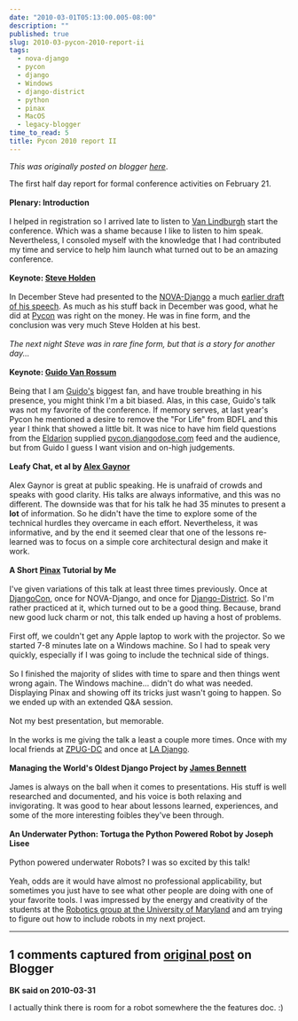 ```yaml
---
date: "2010-03-01T05:13:00.005-08:00"
description: ""
published: true
slug: 2010-03-pycon-2010-report-ii
tags:
  - nova-django
  - pycon
  - django
  - Windows
  - django-district
  - python
  - pinax
  - MacOS
  - legacy-blogger
time_to_read: 5
title: Pycon 2010 report II
---
```


_This was originally posted on blogger [here](https://pydanny.blogspot.com/2010/03/pycon-2010-report-ii.html)_.

<div>The first half day report for formal conference activities on February 21.</div><div><br /></div><div><b>Plenary: Introduction</b></div><div><br /></div><div>I helped in registration so I arrived late to listen to <a href="http://www.haynesandboone.com/van_lindberg/">Van Lindburgh</a> start the conference. Which was a shame because I like to listen to him speak. Nevertheless, I consoled myself with the knowledge that I had contributed my time and service to help him launch what turned out to be an amazing conference.</div><div><br /></div><div><b>Keynote: <a href="http://holdenweb.com/">Steve Holden</a></b></div><div><br /></div><div>In December Steve had presented to the <a href="http://www.meetup.com/NOVA-Django">NOVA-Django</a> a much <a href="http://www.meetup.com/NOVA-Django/calendar/11979823/?from=list&amp;offset=0">earlier draft of his speech</a>. As much as his stuff back in December was good, what he did at <a href="http://us.pycon.org/">Pycon</a> was right on the money. He was in fine form, and the conclusion was very much Steve Holden at his best.</div><div><br /></div><div><i>The next night Steve was in rare fine form, but that is a story for another day...</i></div><div><br /></div><div><b>Keynote: <a href="http://www.python.org/~guido/">Guido Van Rossum</a></b></div><div><br /></div><div>Being that I am <a href="http://www.python.org/~guido/">Guido's</a> biggest fan, and have trouble breathing in his presence, you might think I'm a bit biased. Alas, in this case, Guido's talk was not my favorite of the conference. If memory serves, at last year's Pycon he mentioned a desire to remove the "For Life" from BDFL and this year I think that showed a little bit. It was nice to have him field questions from the <a href="http://eldarion.com/">Eldarion</a> supplied <a href="http://pycon.djangodose.com/">pycon.djangodose.com</a> feed and the audience, but from Guido I guess I want vision and on-high judgements.</div><div><br /></div><div><b>Leafy Chat, et al by <a href="http://alexgaynor.net/">Alex Gaynor</a></b></div><div><br /></div><div>Alex Gaynor is great at public speaking. He is unafraid of crowds and speaks with good clarity. His talks are always informative, and this was no different. The downside was that for his talk he had 35 minutes to present a <b>lot</b> of information. So he didn't have the time to explore some of the technical hurdles they overcame in each effort. Nevertheless, it was informative, and by the end it seemed clear that one of the lessons re-learned was to focus on a simple core architectural design and make it work.</div><div><br /></div><div><b>A Short <a href="http://pinaxproject.com/">Pinax</a> Tutorial by Me</b></div><div><br /></div><div>I've given variations of this talk at least three times previously. Once at <a href="http://www.djangocon.org/">DjangoCon</a>, once for NOVA-Django, and once for <a href="http://www.meetup.com/django-district/">Django-District</a>. So I'm rather practiced at it, which turned out to be a good thing. Because, brand new good luck charm or not, this talk ended up having a host of problems.</div><div><br /></div><div>First off, we couldn't get any Apple laptop to work with the projector. So we started 7-8 minutes late on a Windows machine. So I had to speak very quickly, especially if I was going to include the technical side of things. </div><div><br /></div><div>So I finished the majority of slides with time to spare and then things went wrong again. The Windows machine... didn't do what was needed. Displaying Pinax and showing off its tricks just wasn't going to happen. So we ended up with an extended Q&amp;A session.</div><div><br /></div><div>Not my best presentation, but memorable. </div><div><br /></div><div>In the works is me giving the talk a least a couple more times. Once with my local friends at <a href="http://www.zpug.org/">ZPUG-DC</a> and once at <a href="http://www.meetup.com/ladjango/">LA Django</a>.</div><div><br /></div><div><b>Managing the World's Oldest Django Project by <a href="http://b-list.org/">James Bennett</a></b></div><div><br /></div><div>James is always on the ball when it comes to presentations. His stuff is well researched and documented, and his voice is both relaxing and invigorating. It was good to hear about lessons learned, experiences, and some of the more interesting foibles they've been through. </div><div><br /></div><div><b>An Underwater Python: Tortuga the Python Powered Robot by Joseph Lisee</b></div><div><br /></div><div>Python powered underwater Robots? I was so excited by this talk! </div><div><br /></div><div>Yeah, odds are it would have almost no professional applicability, but sometimes you just have to see what other people are doing with one of your favorite tools. I was impressed by the energy and creativity of the students at the <a href="http://ram.umd.edu/">Robotics group at the University of Maryland</a> and am trying to figure out how to include robots in my next project. </div>

---

## 1 comments captured from [original post](https://pydanny.blogspot.com/2010/03/pycon-2010-report-ii.html) on Blogger

**BK said on 2010-03-31**

I actually think there is room for a robot somewhere the the features doc. :)
